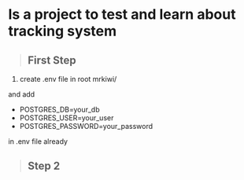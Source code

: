 # Is a project to test and learn about tracking system

> ## First Step

1. create .env file in root mrkiwi/

and add 
- POSTGRES_DB=your_db
- POSTGRES_USER=your_user
- POSTGRES_PASSWORD=your_password

in .env file already

> ## Step 2
